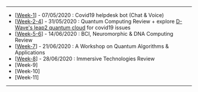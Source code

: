 ------------

- [[Week-1](https://github.com/gopala-kr/Qunatum-Dots/tree/master/01-Covid19)] - 07/05/2020 : Covid19 helpdesk bot (Chat & Voice)
- [[Week-2-4](https://github.com/gopala-kr/Quantum-Dots/tree/master/02-Quantum_Computing_Review)] - 31/05/2020 : Quantum Computing Review + explore [D-Wave's leap2 quantum cloud](https://www.dwavesys.com/take-leap) for covid19 issues
- [[Week-5-6](https://github.com/gopala-kr/Quantum-Dots/tree/master/05-BCI_Neuromorphic)] - 14/06/2020 : BCI, Neuromorphic & DNA Computing Review
- [[Week-7](https://github.com/gopala-kr/Quantum-Dots/tree/master/07-Quantum-Algorithms-Applications)] - 21/06/2020 : A Workshop on Quantum Algorithms & Applications
- [[Week-8](https://github.com/gopala-kr/Quantum-Dots/tree/master/08-Immersive-Computing)] - 28/06/2020 : Immersive Technologies Review
- [Week-9]
- [Week-10]
- [Week-11]

-------------


